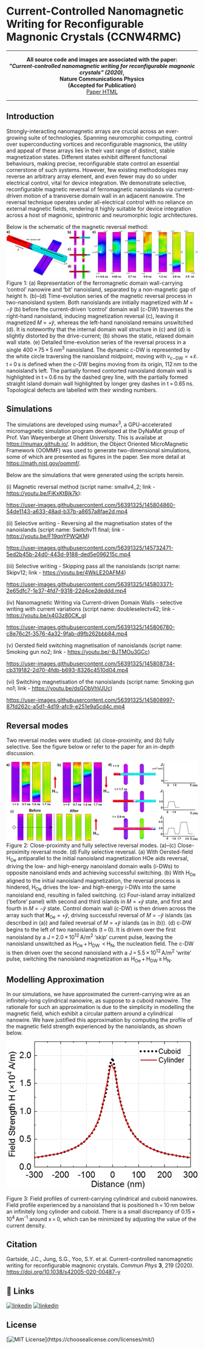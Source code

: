 # Current-Controlled Nanomagnetic Writing for Reconfigurable Magnonic Crystals (CCNW4RMC)
----

<p align="center">
<b>All source code and images are associated with the paper: <br />
<i>"Current-controlled nanomagnetic writing for reconfigurable magnonic crystals" (2020)</i>,<br />
Nature Communications Physics <br />
(Accepted for Publication)</b><br />
<a href="https://www.nature.com/articles/s42005-020-00487-y">Paper HTML</a>
</p>

----

## Introduction

Strongly-interacting nanomagnetic arrays are crucial across an ever-growing suite of technologies. Spanning neuromorphic computing, control over superconducting vortices and reconfigurable magnonics, the utility and appeal of these arrays lies in their vast range of distinct, stable magnetization states. Different states exhibit different functional behaviours, making precise, reconfigurable state control an essential cornerstone of such systems. However, few existing methodologies may reverse an arbitrary array element, and even fewer may do so under electrical control, vital for device integration. We demonstrate selective, reconfigurable magnetic reversal of ferromagnetic nanoislands via current-driven motion of a transverse domain wall in an adjacent nanowire. The reversal technique operates under all-electrical control with no reliance on external magnetic fields, rendering it highly suitable for device integration across a host of magnonic, spintronic and neuromorphic logic architectures.


Below is the schematic of the magnetic reversal method:
![MW1](_figures_/magnetic_writing_1.png)
Figure 1: (a) Representation of the ferromagnetic domain wall-carrying ‘control’ nanowire and ‘bit’ nanoisland, separated by a non-magnetic gap of height h. (b)–(d) Time-evolution series of the magnetic reversal process in two-nanoisland system. Both nanoislands are initially magnetized with 𝑀 = −𝑦̂  (b) before the current-driven ‘control’ domain wall (c-DW) traverses the right-hand nanoisland, inducing magnetization reversal (c), leaving it magnetized 𝑀 = +𝑦̂, whereas the left-hand nanoisland remains unswitched (d). It is noteworthy that the internal domain wall structure in (c) and (d) is slightly distorted by the drive-current; (b) shows the static, relaxed domain wall state. (e) Detailed time-evolution series of the reversal process in a single 400 × 75 × 5 nm<sup>3</sup> nanoisland. The dynamic c-DW is represented by the white circle traversing the nanoisland midpoint, moving with 𝑣<sub>c−DW</sub> = +𝑥̂. t = 0 s is defined when the c-DW begins moving from its origin, 112 nm to the nanoisland’s left. The partially formed contorted nanoisland domain wall is highlighted in t = 0.6 ns by the dashed grey line, with the partially formed straight island domain wall highlighted by longer grey dashes in t = 0.65 ns. Topological defects are labelled with their winding numbers.





## Simulations

The simulations are developed using mumax<sup>3</sup>, a GPU-accelerated micromagnetic simulation program developed at the DyNaMat group of Prof. Van Waeyenberge at Ghent University. This is availabe at https://mumax.github.io/. In addition, the Object Oriented MicroMagnetic Framework (OOMMF) was used to generate two-dimensional simulations, some of which are presented as figures in the paper. See more detail at https://math.nist.gov/oommf/.


Below are the simulations that were generated using the scripts herein.
  
(i) Magnetic reversal method (script name: smallv4_2; link - https://youtu.be/FiKxKtBjk7k):

https://user-images.githubusercontent.com/56391325/145804860-54de1143-a633-48ad-b37b-a8657a8fae2d.mp4
  
 
 
(ii) Selective writing - Reversing all the magnetisation states of the nanoislands (script name: Switchv11 final; link - https://youtu.be/F19qnYPWQKM)

https://user-images.githubusercontent.com/56391325/145732471-5ed2b45b-24d0-443d-9188-ded5e096215c.mp4

  
  
(iii) Selective writing - Skipping pass all the nanoislands (script name: Skipv12; link - https://youtu.be/4WkLE20AFM4)

https://user-images.githubusercontent.com/56391325/145803371-2e65dfc7-1e37-4fd7-9318-22d4ce2deddd.mp4


  
(iv) Nanomagnetic Writing via Current-driven Domain Walls - selective writing with current variations (script name: doubleselectv42; link - https://youtu.be/x4G3z80CK_g)

https://user-images.githubusercontent.com/56391325/145806780-c8e76c2f-3576-4a32-9fab-d9fb262bbb84.mp4



(v) Oersted field switching magnetisation of nanoislands (script name: Smoking gun no2; link - https://youtu.be/-BJTMOu3GCc)

https://user-images.githubusercontent.com/56391325/145808734-cb319182-2d70-4fdb-b693-8326c4510d04.mp4



(vi) Switching magnetisation of the nanoislands (script name: Smoking gun no1; link - https://youtu.be/dsGObVhVJUc)

https://user-images.githubusercontent.com/56391325/145808997-87fd262c-a5d1-4d19-afc9-e251e9a5cd4c.mp4





## Reversal modes
Two reversal modes were studied: (a) close-proximity, and (b) fully selective. See the figure below or refer to the paper for an in-depth discussion. 

![MW2](_figures_/magnetic_writing_2.png)
Figure 2: Close-proximity and fully selective reversal modes. (a)–(c) Close-proximity reversal mode. (d) Fully selective reversal. (a) With Oersted-field H<sub>Oe</sub> antiparallel to the initial nanoisland magnetization HOe aids reversal, driving the low- and high-energy nanoisland domain walls (i-DWs) to opposite nanoisland ends and achieving successful switching. (b) With H<sub>Oe</sub> aligned to the initial nanoisland magnetization, the reversal process is hindered, H<sub>Oe</sub> drives the low- and high-energy i-DWs into the same nanoisland end, resulting in failed switching. (c) Four-island array initialized (‘before’ panel) with second and third islands in 𝑀 = +𝑦̂  state, and first and fourth in 𝑀 = −𝑦̂  state. Control domain wall (c-DW) is then driven across the array such that 𝐇<sub>Oe</sub> = +𝑦̂, driving successful reversal of 𝑀 = −𝑦̂  islands (as described in (a)) and failed reversal of 𝑀 = +𝑦̂  islands (as in (b)). (d) c-DW begins to the left of two nanoislands (t = 0). It is driven over the first nanoisland by a J = 2.0 × 10<sup>12</sup> A/m<sup>2</sup> ‘skip’ current pulse, leaving the nanoisland unswitched as H<sub>Oe</sub> + H<sub>DW</sub>  < H<sub>N</sub>, the nucleation field. The c-DW is then driven over the second nanoisland with a J = 5.5 × 10<sup>12</sup> A/m<sup>2</sup> ‘write’ pulse, switching the nanoisland magnetization as H<sub>Oe</sub> + H<sub>DW</sub> ≥ H<sub>N</sub>.


## Modelling Approximation
In our simulations, we have approximated the current-carrying wire as an infinitely-long cylindrical nanowire, as suppose to a cuboid nanowire. The rationale for such an approximation is due to the simplicity in modelling the magnetic field, which exhibit a circular pattern around a cylindrical nanowire. We have justified this approximation by computing the profile of the magnetic field strength experienced by the nanoislands, as shown below. 

![MW3](_figures_/approximate.png)

Figure 3: Field profiles of current-carrying cylindrical and cuboid nanowires. Field profile experienced by a nanoisland that is positioned h = 10 nm below an infinitely long cylinder and cuboid. There is a small discrepancy of 0.15 × 10<sup>4</sup> Am<sup>-1</sup> around x = 0, which can be minimized by adjusting the value of the current density.


## Citation
Gartside, J.C., Jung, S.G., Yoo, S.Y. et al. Current-controlled nanomagnetic writing for reconfigurable magnonic crystals. *Commun Phys* **3**, 219 (2020). https://doi.org/10.1038/s42005-020-00487-y


## 🔗 Links
[![linkedin](https://img.shields.io/badge/S.G.Jung-0A66C2?style=for-the-badge&logo=linkedin&logoColor=white)](https://www.linkedin.com/in/son-gyo-jung-655537135/)
[![linkedin](https://img.shields.io/badge/S.Y.Yoo-0A66C2?style=for-the-badge&logo=linkedin&logoColor=white)](https://www.linkedin.com/in/seung-yoo-a31428138/)


## License
[![MIT License](https://img.shields.io/apm/l/atomic-design-ui.svg?)](https://choosealicense.com/licenses/mit/)

